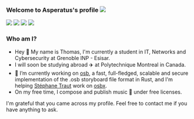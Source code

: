 ### Welcome to Asperatus's profile <a href="https://github.com/404"><img src="https://user-images.githubusercontent.com/73097560/115834477-dbab4500-a447-11eb-908a-139a6edaec5c.gif"></a>

<a href="https://gitlab.com/Asperatus"><img src="https://img.shields.io/badge/GitLab-1f1f1f?style=for-the-badge&logo=gitlab&logoColor=white"></img></a>
<a href="https://github.com/Zerss"><img src="https://img.shields.io/badge/GitHub-100000?style=for-the-badge&logo=github&logoColor=white"></img></a>
<a href="https://www.linkedin.com/in/ballasi/"><img src="https://img.shields.io/badge/LinkedIn-0077B5?style=for-the-badge&logo=linkedin&logoColor=white"></img></a>
<a href="https://www.ballasi.com"><img src="https://img.shields.io/badge/Website-%23.svg?&style=for-the-badge&logo=&logoColor=white%22"></img></a>

### Who am I?

- Hey 👋 My name is Thomas, I'm currently a student in IT, Networks and Cybersecurity at Grenoble INP - Esisar.
- I will soon be studying abroad ✈️ at Polytechnique Montreal in Canada.
- 🔭 I’m currently working on [osb](https://gitlab.com/Asperatus/osb), a fast, full-fledged, scalable and secure implementation of the .osb storyboard file format in Rust, and I'm helping [Stéphane Traut](https://github.com/S-Traut) work on [osbx](https://github.com/osbx).
- On my free time, I compose and publish music 🎵 under free licenses.

I'm grateful that you came across my profile. Feel free to contact me if you have anything to ask.
